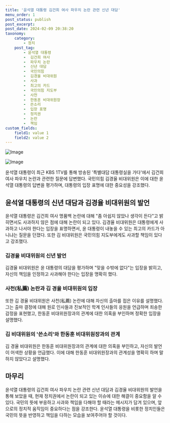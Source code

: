 ```yaml
---
title: '윤석열 대통령 김건희 여사 파우치 논란 관련 신년 대담'
menu_order: 1
post_status: publish
post_excerpt: 
post_date: 2024-02-09 20:38:20
taxonomy:
    category:
        - 정치
    post_tag:
        - 윤석열 대통령
        -  김건희 여사
        -  파우치 논란
        -  신년 대담
        -  국민의힘
        -  김경율 비대위원
        -  사과
        -  최고의 카드
        -  국민의힘 지도부
        -  사천
        -  한동훈 비대위원장
        -  쓴소리
        -  입장 표명
        -  정치권
        -  논란
        -  책임
custom_fields:
    field1: value 1
    field2: value 2
---
```


![Image](https://imgnews.pstatic.net/image/001/2024/02/09/PYH2024020723120001300_P4_20240209112704514.jpg?type=w647)

![Image](https://imgnews.pstatic.net/image/001/2024/02/09/PYH2024012502600001300_P4_20240209112704516.jpg?type=w647)

윤석열 대통령이 최근 KBS 1TV를 통해 방송된 '특별대담 대통령실을 가다'에서 김건희 여사 파우치 논란과 관련한 질문에 답변했다. 국민의힘 김경율 비대위원은 이에 대한 윤석열 대통령의 답변을 평가하며, 대통령의 입장 표명에 대한 중요성을 강조했다. 
## 윤석열 대통령의 신년 대담과 김경율 비대위원의 발언
윤석열 대통령은 김건희 여사 명품백 논란에 대해 "좀 아쉽지 않았나 생각이 든다"고 밝히면서도 사과하지 않은 점에 대해 논란이 되고 있다. 김경율 비대위원은 대통령에게 사과하고 나서야 한다는 입장을 표명하면서, 윤 대통령이 내놓을 수 있는 최고의 카드가 아니냐는 질문을 던졌다. 또한 김 비대위원은 국민의힘 지도부에게도 사과할 책임이 있다고 강조했다.
### 김경율 비대위원의 신년 발언
김경율 비대위원은 윤 대통령의 대담을 평가하며 "맞을 수밖에 없다"는 입장을 밝히고, 자신의 책임을 인정하고 사과해야 한다는 입장을 명확히 했다. 
### 사천(私薦) 논란과 김 경율 비대위원의 입장
또한 김 경율 비대위원은 사천(私薦) 논란에 대해 자신의 출마를 접은 이유를 설명했다. 그는 출마 결정에 대해 원로 인사들과 진보적인 학계 인사들의 응원을 언급하며 죄송한 감정을 표현했고, 한동훈 비대위원장과의 관계에 대한 의혹을 부인하며 정확한 입장을 설명했다.
### 김 비대위원의 '쓴소리'와 한동훈 비대위원장과의 관계
김 경율 비대위원은 한동훈 비대위원장과의 관계에 대한 의혹을 부인하고, 자신의 발언이 어색한 상황을 언급했다. 이에 대해 한동훈 비대위원장과의 관계성을 명확히 하며 말하지 않았다고 설명했다.
## 마무리
윤석열 대통령의 김건희 여사 파우치 논란 관련 신년 대담과 김경율 비대위원의 발언을 통해 보았을 때, 현재 정치권에서 논란이 되고 있는 이슈에 대한 해결이 중요함을 알 수 있다. 국민의 뜻에 부응하고 사과와 책임을 다해야 할 때라는 메시지가 담겨 있으며, 앞으로의 정치적 움직임이 중요하다는 점을 강조한다. 윤석열 대통령을 비롯한 정치인들은 국민의 뜻을 반영하고 책임을 다하는 모습을 보여주어야 할 것이다.
